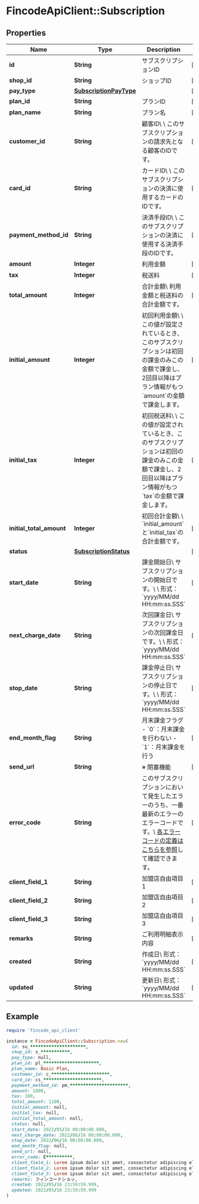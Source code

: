 # FincodeApiClient::Subscription

## Properties

| Name | Type | Description | Notes |
| ---- | ---- | ----------- | ----- |
| **id** | **String** | サブスクリプションID  | [optional] |
| **shop_id** | **String** | ショップID  | [optional] |
| **pay_type** | [**SubscriptionPayType**](SubscriptionPayType.md) |  | [optional] |
| **plan_id** | **String** | プランID  | [optional] |
| **plan_name** | **String** | プラン名  | [optional] |
| **customer_id** | **String** | 顧客ID\\ \\ このサブスクリプションの請求先となる顧客のIDです。  | [optional] |
| **card_id** | **String** | カードID\\ \\ このサブスクリプションの決済に使用するカードのIDです。  | [optional] |
| **payment_method_id** | **String** | 決済手段ID\\ \\ このサブスクリプションの決済に使用する決済手段のIDです。  | [optional] |
| **amount** | **Integer** | 利用金額  | [optional] |
| **tax** | **Integer** | 税送料  | [optional] |
| **total_amount** | **Integer** | 合計金額\\ 利用金額と税送料の合計金額です。  | [optional] |
| **initial_amount** | **Integer** | 初回利用金額\\ \\ この値が設定されているとき、このサブスクリプションは初回の課金のみこの金額で課金し、2回目以降はプラン情報がもつ&#x60;amount&#x60;の金額で課金します。  | [optional] |
| **initial_tax** | **Integer** | 初回税送料\\ \\ この値が設定されているとき、このサブスクリプションは初回の課金のみこの金額で課金し、2回目以降はプラン情報がもつ&#x60;tax&#x60;の金額で課金します。  | [optional] |
| **initial_total_amount** | **Integer** | 初回合計金額\\ \\ &#x60;initial_amount&#x60;と&#x60;initial_tax&#x60;の合計金額です。  | [optional] |
| **status** | [**SubscriptionStatus**](SubscriptionStatus.md) |  | [optional] |
| **start_date** | **String** | 課金開始日\\ サブスクリプションの開始日です。\\ \\ 形式：&#x60;yyyy/MM/dd HH:mm:ss.SSS&#x60;  | [optional] |
| **next_charge_date** | **String** | 次回課金日\\ サブスクリプションの次回課金日です。\\ \\ 形式：&#x60;yyyy/MM/dd HH:mm:ss.SSS&#x60;  | [optional] |
| **stop_date** | **String** | 課金停止日\\ サブスクリプションの停止日です。\\ \\ 形式：&#x60;yyyy/MM/dd HH:mm:ss.SSS&#x60;  | [optional] |
| **end_month_flag** | **String** | 月末課金フラグ  - &#x60;0&#x60;：月末課金を行わない - &#x60;1&#x60;：月末課金を行う  | [optional] |
| **send_url** | **String** | ※ 閉塞機能  | [optional] |
| **error_code** | **String** | このサブスクリプションにおいて発生したエラーのうち、一番最新のエラーのエラーコードです。\\ [各エラーコードの定義はこちらを参照](https://docs.fincode.jp/develop_support/error)して確認できます。  | [optional] |
| **client_field_1** | **String** | 加盟店自由項目 1  | [optional] |
| **client_field_2** | **String** | 加盟店自由項目 2  | [optional] |
| **client_field_3** | **String** | 加盟店自由項目 3  | [optional] |
| **remarks** | **String** | ご利用明細表示内容  | [optional] |
| **created** | **String** | 作成日\\ 形式：&#x60;yyyy/MM/dd HH:mm:ss.SSS&#x60;  | [optional] |
| **updated** | **String** | 更新日\\ 形式：&#x60;yyyy/MM/dd HH:mm:ss.SSS&#x60;  | [optional] |

## Example

```ruby
require 'fincode_api_client'

instance = FincodeApiClient::Subscription.new(
  id: su_*********************,
  shop_id: s_***********,
  pay_type: null,
  plan_id: pl_*********************,
  plan_name: Basic Plan,
  customer_id: c_**********************,
  card_id: cs_**********************,
  payment_method_id: pm_**********************,
  amount: 1000,
  tax: 100,
  total_amount: 1100,
  initial_amount: null,
  initial_tax: null,
  initial_total_amount: null,
  status: null,
  start_date: 2022/05/16 00:00:00.000,
  next_charge_date: 2022/06/16 00:00:00.000,
  stop_date: 2022/06/16 00:00:00.000,
  end_month_flag: null,
  send_url: null,
  error_code: E**********,
  client_field_1: Lorem ipsum dolor sit amet, consectetur adipiscing elit, sed do eiusmod tempor incididunt ut labore,
  client_field_2: Lorem ipsum dolor sit amet, consectetur adipiscing elit, sed do eiusmod tempor incididunt ut labore,
  client_field_3: Lorem ipsum dolor sit amet, consectetur adipiscing elit, sed do eiusmod tempor incididunt ut labore,
  remarks: フィンコードショッ,
  created: 2022/05/16 23:59:59.999,
  updated: 2022/05/16 23:59:59.999
)
```

